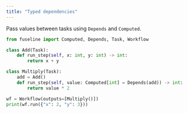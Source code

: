 ```yaml
---
title: "Typed dependencies"
---
```


Pass values between tasks using `Depends` and `Computed`.


```python
from fuseline import Computed, Depends, Task, Workflow

class Add(Task):
    def run_step(self, x: int, y: int) -> int:
        return x + y

class Multiply(Task):
    add = Add()
    def run_step(self, value: Computed[int] = Depends(add)) -> int:
        return value * 2

wf = Workflow(outputs=[Multiply()])
print(wf.run({"x": 2, "y": 3}))
```


